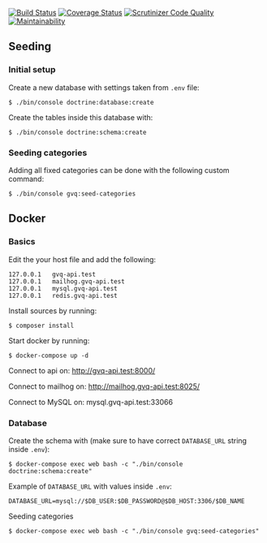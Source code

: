 [![Build Status](https://travis-ci.org/VSVverkeerskunde/gvq-api.svg?branch=master)](https://travis-ci.org/VSVverkeerskunde/gvq-api)
[![Coverage Status](https://coveralls.io/repos/github/VSVverkeerskunde/gvq-api/badge.svg?branch=master)](https://coveralls.io/github/VSVverkeerskunde/gvq-api?branch=master)
[![Scrutinizer Code Quality](https://scrutinizer-ci.com/g/VSVverkeerskunde/gvq-api/badges/quality-score.png?b=master)](https://scrutinizer-ci.com/g/VSVverkeerskunde/gvq-api/?branch=master)
[![Maintainability](https://api.codeclimate.com/v1/badges/99d90b15aff8a53e5418/maintainability)](https://codeclimate.com/github/VSVverkeerskunde/gvq-api/maintainability)

## Seeding
### Initial setup
Create a new database with settings taken from `.env` file:

`$ ./bin/console doctrine:database:create`

Create the tables inside this database with:

`$ ./bin/console doctrine:schema:create`
### Seeding categories
Adding all fixed categories can be done with the following custom command:

`$ ./bin/console gvq:seed-categories`

## Docker
### Basics
Edit the your host file and add the following:
```
127.0.0.1	gvq-api.test
127.0.0.1	mailhog.gvq-api.test
127.0.0.1	mysql.gvq-api.test
127.0.0.1	redis.gvq-api.test
```

Install sources by running:
```
$ composer install
```

Start docker by running:
```
$ docker-compose up -d
```

Connect to api on: http://gvq-api.test:8000/

Connect to mailhog on: http://mailhog.gvq-api.test:8025/

Connect to MySQL on: mysql.gvq-api.test:33066

### Database
Create the schema with (make sure to have correct `DATABASE_URL` string inside `.env`):
```
$ docker-compose exec web bash -c "./bin/console doctrine:schema:create"
```
Example of `DATABASE_URL` with values inside `.env`:
```
DATABASE_URL=mysql://$DB_USER:$DB_PASSWORD@$DB_HOST:3306/$DB_NAME
```
Seeding categories
```
$ docker-compose exec web bash -c "./bin/console gvq:seed-categories"
```
